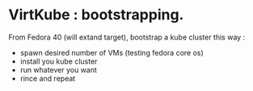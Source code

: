 # VirtKube : bootstrapping.

From Fedora 40 (will extand target), bootstrap a kube cluster this way :

 - spawn desired number of VMs (testing fedora core os)
 - install you kube cluster
 - run whatever you want
 - rince and repeat
